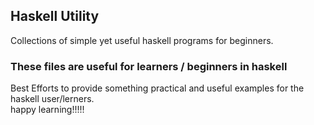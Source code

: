 ## Haskell Utility 

Collections of simple yet useful haskell programs for  beginners.

### These files are useful for learners / beginners in haskell
Best Efforts to provide something practical and useful examples for the haskell user/lerners.   
happy learning!!!!!

